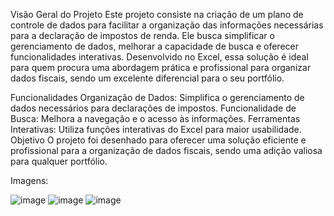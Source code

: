 Visão Geral do Projeto
Este projeto consiste na criação de um plano de controle de dados para facilitar a organização das informações necessárias para a declaração de impostos de renda. Ele busca simplificar o gerenciamento de dados, melhorar a capacidade de busca e oferecer funcionalidades interativas. Desenvolvido no Excel, essa solução é ideal para quem procura uma abordagem prática e profissional para organizar dados fiscais, sendo um excelente diferencial para o seu portfólio.

Funcionalidades
Organização de Dados: Simplifica o gerenciamento de dados necessários para declarações de impostos.
Funcionalidade de Busca: Melhora a navegação e o acesso às informações.
Ferramentas Interativas: Utiliza funções interativas do Excel para maior usabilidade.
Objetivo
O projeto foi desenhado para oferecer uma solução eficiente e profissional para a organização de dados fiscais, sendo uma adição valiosa para qualquer portfólio.

Imagens:

![image](https://github.com/user-attachments/assets/ca75227e-0596-40a2-8675-140bd1154c40)
![image](https://github.com/user-attachments/assets/8ae0aae3-e741-48c4-93cf-141cf0102158)
![image](https://github.com/user-attachments/assets/63ce463a-1cdd-425b-888e-9a7edc1c92d3)



